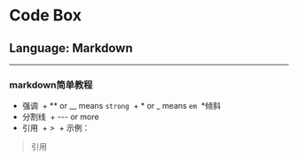 # Code Box
## Language:  Markdown
---
### markdown简单教程
- 强调
  + ** or __ means `strong`
  + * or _ means `em`
  *倾斜
- 分割线
  + --- or more
- 引用
  + >
  + 示例：
> 引用


